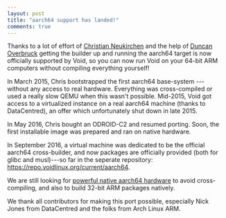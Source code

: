 ```yaml
---
layout: post
title: "aarch64 support has landed!"
comments: true
---
```


Thanks to a lot of effort of
[Christian Neukirchen](https://twitter.com/chneukirchen) and the help of
[Duncan Overbruck](https://twitter.com/duncaen) getting the builder up
and running the aarch64 target is now officially supported by Void,
so you can now run Void on your 64-bit ARM computers without compiling
everything yourself!

In March 2015, Chris bootstrapped the first aarch64
base-system --- without any access to real hardware.  Everything was
cross-compiled or used a really slow QEMU when this wasn't possible.
Mid-2015, Void got access to a virtualized instance on a real aarch64
machine (thanks to DataCentred), an offer which unfortunately shut
down in late 2015.

In May 2016, Chris bought an ODROID-C2 and resumed porting.  Soon, the
first installable image was prepared and ran on native hardware.

In September 2016, a virtual machine was dedicated to be the official
aarch64 cross-builder, and now packages are officially provided (both
for glibc and musl)---so far in the seperate repository:
https://repo.voidlinux.org/current/aarch64.

We are still looking for [powerful native aarch64
hardware](https://twitter.com/clandmeter/status/766215821257543680) to
avoid cross-compiling, and also to build 32-bit ARM packages natively.

We thank all contributors for making this port possible,
especially Nick Jones from DataCentred and the folks from Arch Linux ARM.

